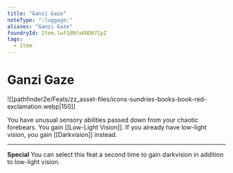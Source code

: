 ```yaml
---
title: "Ganzi Gaze"
noteType: ":luggage:"
aliases: "Ganzi Gaze"
foundryId: Item.lwf18NfxKND07IpZ
tags:
  - Item
---
```


# Ganzi Gaze
![[pathfinder2e/Feats/zz_asset-files/icons-sundries-books-book-red-exclamation.webp|150]]

You have unusual sensory abilities passed down from your chaotic forebears. You gain [[Low-Light Vision]]. If you already have low-light vision, you gain [[Darkvision]] instead.

* * *

**Special** You can select this feat a second time to gain darkvision in addition to low-light vision.
